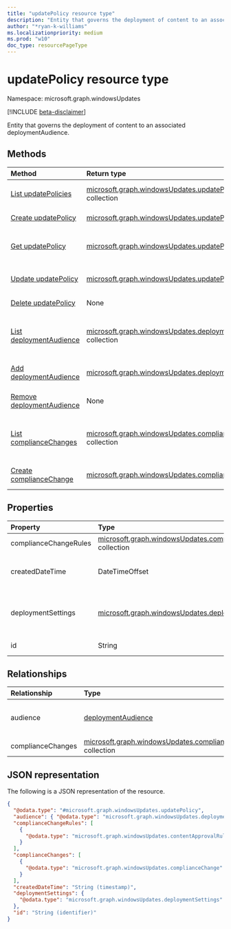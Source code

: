 ```yaml
---
title: "updatePolicy resource type"
description: "Entity that governs the deployment of content to an associated deploymentAudience."
author: "*ryan-k-williams"
ms.localizationpriority: medium
ms.prod: "w10"
doc_type: resourcePageType
---
```


# updatePolicy resource type

Namespace: microsoft.graph.windowsUpdates

[!INCLUDE [beta-disclaimer](../../includes/beta-disclaimer.md)]

Entity that governs the deployment of content to an associated deploymentAudience.

## Methods
|Method|Return type|Description|
|:---|:---|:---|
|[List updatePolicies](../api/adminwindowsupdates-list-updatepolicies.md)|[microsoft.graph.windowsUpdates.updatePolicy](../resources/windowsupdates-updatepolicy.md) collection|Get a list of the [updatePolicy](../resources/windowsupdates-updatepolicy.md) objects and their properties.|
|[Create updatePolicy](../api/adminwindowsupdates-post-updatepolicies.md)|[microsoft.graph.windowsUpdates.updatePolicy](../resources/windowsupdates-updatepolicy.md)|Create a new [updatePolicy](../resources/windowsupdates-updatepolicy.md) object.|
|[Get updatePolicy](../api/windowsupdates-updatepolicy-get.md)|[microsoft.graph.windowsUpdates.updatePolicy](../resources/windowsupdates-updatepolicy.md)|Read the properties and relationships of an [updatePolicy](../resources/windowsupdates-updatepolicy.md) object.|
|[Update updatePolicy](../api/windowsupdates-updatepolicy-update.md)|[microsoft.graph.windowsUpdates.updatePolicy](../resources/windowsupdates-updatepolicy.md)|Update the properties of an [updatePolicy](../resources/windowsupdates-updatepolicy.md) object.|
|[Delete updatePolicy](../api/adminwindowsupdates-delete-updatepolicies.md)|None|Delete an [updatePolicy](../resources/windowsupdates-updatepolicy.md) object.|
|[List deploymentAudience](../api/windowsupdates-deployment-list-audience.md)|[microsoft.graph.windowsUpdates.deploymentAudience](../resources/windowsupdates-deploymentaudience.md) collection|Get the deploymentAudience resources from the audience navigation property.|
|[Add deploymentAudience](../api/windowsupdates-updatepolicy-post-audience.md)|[microsoft.graph.windowsUpdates.deploymentAudience](../resources/windowsupdates-deploymentaudience.md)|Add audience by posting to the audience collection.|
|[Remove deploymentAudience](../api/windowsupdates-updatepolicy-delete-audience.md)|None|Remove a [deploymentAudience](../resources/windowsupdates-deploymentaudience.md) object.|
|[List complianceChanges](../api/windowsupdates-updatepolicy-list-compliancechanges.md)|[microsoft.graph.windowsUpdates.complianceChange](../resources/windowsupdates-compliancechange.md) collection|Get the complianceChange resources from the complianceChanges navigation property.|
|[Create complianceChange](../api/windowsupdates-updatepolicy-post-compliancechanges.md)|[microsoft.graph.windowsUpdates.complianceChange](../resources/windowsupdates-compliancechange.md)|Create a new complianceChange object.|

## Properties
|Property|Type|Description|
|:---|:---|:---|
|complianceChangeRules|[microsoft.graph.windowsUpdates.complianceChangeRule](../resources/windowsupdates-compliancechangerule.md) collection|collection|Rules governing the automatic creation of compliance changes.|
|createdDateTime|DateTimeOffset|The date and time when created.|
|deploymentSettings|[microsoft.graph.windowsUpdates.deploymentSettings](../resources/windowsupdates-deploymentsettings.md)|Settings governing how to deploy **content**.|
|id|String|Unique identifier.|

## Relationships
|Relationship|Type|Description|
|:---|:---|:---|
|audience|[deploymentAudience](../resources/windowsupdates-deploymentaudience.md)|Specifies the audience to target.|
|complianceChanges|[microsoft.graph.windowsUpdates.complianceChange](../resources/windowsupdates-compliancechange.md) collection|collection|Compliance changes like content approvals which result in the automatic creation of deployments using the policy's **audience** and **deploymentSettings**.|

## JSON representation
The following is a JSON representation of the resource.
<!-- {
  "blockType": "resource",
  "keyProperty": "id",
  "@odata.type": "microsoft.graph.windowsUpdates.updatePolicy",
  "openType": false
}
-->
``` json
{
  "@odata.type": "#microsoft.graph.windowsUpdates.updatePolicy",
  "audience": { "@odata.type": "microsoft.graph.windowsUpdates.deploymentAudience" },
  "complianceChangeRules": [
    {
      "@odata.type": "microsoft.graph.windowsUpdates.contentApprovalRule"
    }
  ],
  "complianceChanges": [
    {
      "@odata.type": "microsoft.graph.windowsUpdates.complianceChange"
    }
  ],
  "createdDateTime": "String (timestamp)",
  "deploymentSettings": {
    "@odata.type": "microsoft.graph.windowsUpdates.deploymentSettings"
  },
  "id": "String (identifier)"
}
```


